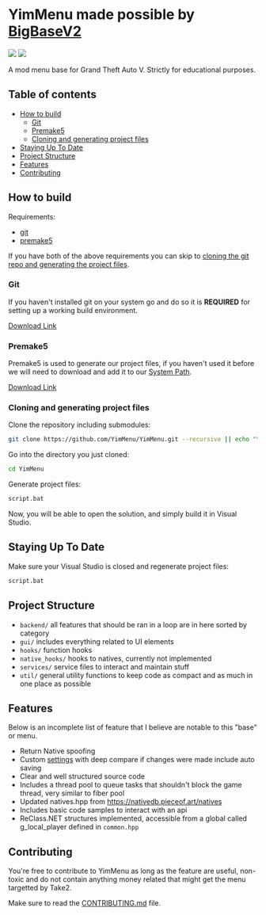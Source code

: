 # YimMenu made possible by [BigBaseV2](https://github.com/Pocakking/BigBaseV2)

![](https://img.shields.io/badge/dynamic/json?color=ffab00&label=Online%20Version&query=%24.game.online&url=https%3A%2F%2Fraw.githubusercontent.com%2FYimMenu%2FYimMenu%2Fmaster%2Fmetadata.json&style=flat-square&labelColor=000000) ![](https://img.shields.io/badge/dynamic/json?color=ffab00&label=Game%20Build&query=%24.game.build&url=https%3A%2F%2Fraw.githubusercontent.com%2FYimMenu%2FYimMenu%2Fmaster%2Fmetadata.json&style=flat-square&labelColor=000000)

A mod menu base for Grand Theft Auto V.
Strictly for educational purposes.

## Table of contents

 * [How to build](#how-to-build)
    * [Git](#git)
    * [Premake5](#premake5)
    * [Cloning and generating project files](#cloning-and-generating-project-files)
 * [Staying Up To Date](#staying-up-to-date)
 * [Project Structure](#project-structure)
 * [Features](#features)
 * [Contributing](#contributing)

## How to build

Requirements:

 * [git](#git)
 * [premake5](#premake5)

If you have both of the above requirements you can skip to [cloning the git repo and generating the project files](#cloning-and-generating-project-files).

### Git

If you haven't installed git on your system go and do so it is **REQUIRED** for setting up a working build environment.

[Download Link](https://git-scm.com/download/win)

### Premake5

Premake5 is used to generate our project files, if you haven't used it before we will need to download and add it to our [System Path](https://www.architectryan.com/2018/03/17/add-to-the-path-on-windows-10/).

[Download Link](https://premake.github.io/download/)

### Cloning and generating project files

Clone the repository including submodules:
```bash
git clone https://github.com/YimMenu/YimMenu.git --recursive || echo "You don't have git installed, install it from https://git-scm.com/download/win"
```

Go into the directory you just cloned:
```bash
cd YimMenu
```

Generate project files:
```bash
script.bat
```
Now, you will be able to open the solution, and simply build it in Visual Studio.

## Staying Up To Date

Make sure your Visual Studio is closed and regenerate project files:
```bash
script.bat
```

## Project Structure

- `backend/` all features that should be ran in a loop are in here sorted by category
- `gui/` includes everything related to UI elements
- `hooks/` function hooks
- `native_hooks/` hooks to natives, currently not implemented
- `services/` service files to interact and maintain stuff
- `util/` general utility functions to keep code as compact and as much in one place as possible

## Features

Below is an incomplete list of feature that I believe are notable to this "base" or menu.

 - Return Native spoofing
 - Custom [settings](BigBaseV2/src/core/globals.hpp) with deep compare if changes were made include auto saving
 - Clear and well structured source code
 - Includes a thread pool to queue tasks that shouldn't block the game thread, very similar to fiber pool
 - Updated natives.hpp from https://nativedb.pieceof.art/natives
 - Includes basic code samples to interact with an api
 - ReClass.NET structures implemented, accessible from a global called g_local_player defined in `common.hpp`

## Contributing

You're free to contribute to YimMenu as long as the feature are useful, non-toxic and do not contain anything money related that might get the menu targetted by Take2.

Make sure to read the [CONTRIBUTING.md](CONTRIBUTING.md) file.
